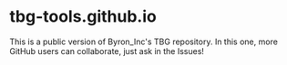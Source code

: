 # tbg-tools.github.io
This is a public version of Byron_Inc's TBG repository. In this one, more GitHub users can collaborate, just ask in the Issues!
